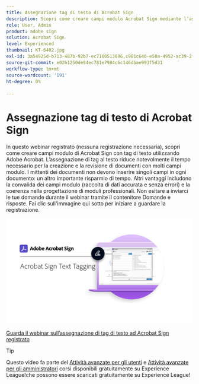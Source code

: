 ```yaml
---
title: Assegnazione tag di testo di Acrobat Sign
description: Scopri come creare campi modulo Acrobat Sign mediante l’assegnazione di tag di testo con Adobe Acrobat
role: User, Admin
product: adobe sign
solution: Acrobat Sign
level: Experienced
thumbnail: KT-6402.jpg
exl-id: 3a54925d-b713-487b-92b7-ec7160513696,c981c640-e50a-4952-ac39-2f90d6d0cf08
source-git-commit: e02b1250de94ec781e7984c6c146dbae993f5d31
workflow-type: tm+mt
source-wordcount: '191'
ht-degree: 0%

---
```


# Assegnazione tag di testo di Acrobat Sign

In questo webinar registrato (nessuna registrazione necessaria), scopri come creare campi modulo di Acrobat Sign con tag di testo utilizzando Adobe Acrobat. L’assegnazione di tag al testo riduce notevolmente il tempo necessario per la creazione e la revisione di documenti con molti campi modulo. I mittenti dei documenti non devono inserire singoli campi in ogni documento: un altro importante risparmio di tempo. Altri vantaggi includono la convalida dei campi modulo (raccolta di dati accurata e senza errori) e la coerenza nella progettazione di moduli professionali. Non esitare a inviarci le tue domande durante il webinar tramite il contenitore Domande e risposte. Fai clic sull&#39;immagine qui sotto per iniziare a guardare la registrazione.

[![Guarda la sessione](../assets/Text-Tagging.png)](https://event.on24.com/wcc/r/2338276/415BE4603F60A61A546C0A91528B444F)

[Guarda il webinar sull’assegnazione di tag di testo ad Acrobat Sign registrato](https://event.on24.com/wcc/r/2338276/415BE4603F60A61A546C0A91528B444F)

>[!TIP]
>
>Questo video fa parte del [Attività avanzate per gli utenti](https://experienceleague.adobe.com/?recommended=Sign-U-1-2020.3) e [Attività avanzate per gli amministratori](https://experienceleague.adobe.com/?recommended=Sign-A-1-2020.1) corsi disponibili gratuitamente su Experience League!che possono essere scaricati gratuitamente su Experience League!
